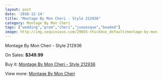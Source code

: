 ```yaml
---
layout: post
date: '2016-12-14'
title: "Montage By Mon Cheri - Style 212936"
category: Montage By Mon Cheri
tags: ["wedding","prom","cheri","junoesque","beaded"]
image: http://img.sequinious.com/29855-thickbox_default/montage-by-mon-cheri-style-212936.jpg
---
```

Montage By Mon Cheri - Style 212936

On Sales: **$349.99**
<a href="https://www.sequinious.com/montage-by-mon-cheri/7324-montage-by-mon-cheri-style-212936.html"><amp-img layout="responsive" width="600" height="600" src="//img.sequinious.com/29855-thickbox_default/montage-by-mon-cheri-style-212936.jpg" alt="Montage By Mon Cheri - Style 212936 0" /></a>
<a href="https://www.sequinious.com/montage-by-mon-cheri/7324-montage-by-mon-cheri-style-212936.html"><amp-img layout="responsive" width="600" height="600" src="//img.sequinious.com/29856-thickbox_default/montage-by-mon-cheri-style-212936.jpg" alt="Montage By Mon Cheri - Style 212936 1" /></a>

Buy it: [Montage By Mon Cheri - Style 212936](https://www.sequinious.com/montage-by-mon-cheri/7324-montage-by-mon-cheri-style-212936.html "Montage By Mon Cheri - Style 212936")

View more: [Montage By Mon Cheri](https://www.sequinious.com/63-montage-by-mon-cheri "Montage By Mon Cheri")